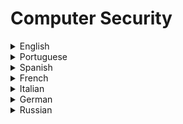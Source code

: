 # Computer Security

<details>
  <summary>English</summary>
  
  ### Materials
- [Wikipedia](https://en.wikipedia.org/wiki/Computer_security)
- [Search Security](https://searchsecurity.techtarget.com/definition/cybersecurity)
- [Cisco](https://www.cisco.com/c/en/us/products/security/what-is-cybersecurity.html)
- [Palo Alto Networks](https://www.paloaltonetworks.com/cyberpedia/what-is-cyber-security)
- [Twitter Hashtag](https://twitter.com/hashtag/cybersecurity)
- [Cybrary.it](https://www.cybrary.it/)
- [Cybersecurity Career](https://learntocodewith.me/posts/cybersecurity/)
- [Tutorialspoint](https://www.tutorialspoint.com/computer_security/)
- [Dan Boneh's Publications](http://crypto.stanford.edu/~dabo/pubs/pubsbytopic.html)
- [Outline of Computer Security](https://en.wikipedia.org/wiki/Outline_of_computer_security)
- [What is Computer Security](http://www.cse.psu.edu/~trj1/cse544-s10/papers/gasser_ch1-2.pdf)
- [Computer Security Basics](http://www.smfpl.org/files/Computer%20Security.pdf)
- [Foundations of Computer Security](https://www.mobt3ath.com/uplode/book/book-26247.pdf)
- [Intro to Comp Security](https://its.ucsc.edu/security/training/docs/intro.pdf)
- [Introduction to Computer Security](http://iips.icci.edu.iq/images/exam/Introduction-to-Computer-Security-pdf-DONE.pdf)
- [Overview of Computer Security](https://arxiv.org/pdf/cs/0110043.pdf)
- [Computer Security NIST](https://nvlpubs.nist.gov/nistpubs/legacy/sp/nistspecialpublication800-12.pdf)
- [Concepts and Terminology](https://www.acsac.org/secshelf/book001/02.pdf)
- [Corporate Computer Security](https://zodml.org/sites/default/files/Corporate_Computer_Security_%28Third_Edition%29.pdf)
- [Threats and Attacks](http://web.cse.ohio-state.edu/~champion.17/4471/4471_lecture_2.pdf)
- [CSE 484: Computer Security](https://courses.cs.washington.edu/courses/cse484/08wi/lectures/index.html)
- [Principles and Practice](https://vowi.fsinf.at/images/3/3d/TU_Wien-Introduction_to_Security_VU_%28Weippl%29_-_Computer_Security_Principles_and_Practice_%283rd_Edition_-_2015%29.pdf)
- [Security and Privacy](https://crysp.uwaterloo.ca/courses/cs489/F07-lectures/lecture01.pdf)
- [Computer Security at Nuclear Facilities](https://www-pub.iaea.org/MTCD/Publications/PDF/Pub1527_web.pdf)
- [Intro to Comp Sec](http://www.ra.cs.uni-tuebingen.de/lehre/ss11/introsec/06-access.pdf)
- [Ten Ways to Improve Security](http://www.athens.edu/pdfs/it/cyber-tips/Ten-Ways-to-Improve-New-Computer-Security.pdf?x75869)
- [Cyber Security for Dummies](https://d3alc7xa4w7z55.cloudfront.net/static/upload/protected/201/0114/2015-osspaloalto1-cybersecurity-for-dummies.pdf)
- [National Cyber Strategy](https://www.whitehouse.gov/wp-content/uploads/2018/09/National-Cyber-Strategy.pdf)
- [Cyber Security Issues and Challenges](https://fas.org/sgp/crs/misc/R43831.pdf)
- [Importante of Cyber Security](https://pdfs.semanticscholar.org/5cfb/7a5bd2e6c181e8a69ebd49b1dadb795f493b.pdf)
- [Five Knows of Cyber Sec](https://www.telstra.com.au/content/dam/tcom/business-enterprise/security-services/pdf/5-knows-of-cyber-security.pdf)
- [Crash Course](https://www.youtube.com/watch?v=bPVaOlJ6ln0)
- [How Israel Rules the World of CyberSec](https://www.youtube.com/watch?v=ca-C3voZwpM&amp;t=3s)
- [Russian Hacking](https://www.youtube.com/watch?v=G2_5rPbUDNA&amp;)
- [Edureka Course](https://www.youtube.com/watch?v=ooJSgsB5fIE&amp;list=PL9ooVrP1hQOGPQVeapGsJCktzIO4DtI4_)
- [MIT 6.858](https://www.youtube.com/watch?v=GqmQg-cszw4&amp;list=PLUl4u3cNGP62K2DjQLRxDNRi0z2IRWnNh)
- [Intro to CompSec Course](https://www.youtube.com/watch?v=zBFB34YGK1U&amp;list=PLaShtuU3FA75uYnfiAASPZID1wFCHAFve)
- [Null Byte](https://www.youtube.com/channel/UCgTNupxATBfWmfehv21ym-g/playlists)
- [Introduction to Information Security](https://www.eecs.yorku.ca/course_archive/2013-14/F/4482/CSE4482_01_Introduction_2013_posted.pdf)
- [InfoSec Handbook](http://www.panynj.gov/business-opportunities/pdf/corporate-information-security-handbook.pdf)
- [Information Technology Security Handbook](https://www.infodev.org/infodev-files/resource/InfodevDocuments_18.pdf)
- [Info Security Handbook](https://www.nisc.go.jp/security-site/campaign/files/aj-sec/handbook-all_eng.pdf)
- [Penetration Testing Bootcamp](https://www.youtube.com/playlist?list=PLBf0hzazHTGOepimcP15eS6Y-aR4m6ql3)
- [Basic Penetration Testing](https://www.youtube.com/watch?v=xl2Xx5YOKcI)
</details>

<details>
  <summary>Portuguese</summary>
  
  ### Materials
- [Segurança de Computadores](https://pt.wikipedia.org/wiki/Seguran%C3%A7a_de_computadores)
- [Cartilha de Segurança](https://cartilha.cert.br/computadores/)
- [Introdução à Segurança](http://www.ic.unicamp.br/~cmbm/MC001/aularedes2-seguranca.pdf)
- [Introdução à Segurança de Computadores](http://srvd.grupoa.com.br/uploads/imagensExtra/legado/G/GOODRICH_Michael_T/Seguranca_Computadores/Lib/Amostra.pdf)
- [Segurança Informática](https://repositorio.ucp.pt/bitstream/10400.14/12040/1/Tese_TiagoSilva.pdf)
- [Cibersegurança](https://www.idn.gov.pt/publicacoes/nacaodefesa/textointegral/NeD133.pdf)
- [Cibersegurança Livro](https://www.kas.de/c/document_library/get_file?uuid=ed6be5d1-dd4c-2ec8-0fff-ee8f5dcf3226&amp;groupId=252038)
- [Guerra da Informação](https://run.unl.pt/bitstream/10362/14300/1/Dissertacao_OMilitao_35664.pdf)
- [Técnicas de Segurança da Informação](http://www.segurancalegal.com/wp-content/uploads/2017/09/T%C3%A9cnicas-de-Seguran%C3%A7a-da-Informa%C3%A7%C3%A3o-da-Teoria-%C3%A0-Pr%C3%A1tica.pdf)
- [Segurança da Informação](http://www.teleco.com.br/promon/pbtr/Seguranca_4WEB.pdf)
- [Fundamentos de Segurança da Informação](https://www.cert.br/docs/palestras/certbr-egi2014.pdf)
</details>

<details>
  <summary>Spanish</summary>
  
  ### Materials
- [El desafío de la Seguridad Cibernética](https://assets.kpmg.com/content/dam/kpmg/ar/pdf/ICA/pub-local/el-desafio-de-la-seguridad-cibernetica.pdf)
- [Seguridad en Informática](http://www.bib.uia.mx/tesis/pdf/014663/014663.pdf)
- [Introducción a la Seguridad Informática](https://www.um.es/docencia/barzana/GESESI/GESESI-Introduccion-a-la-seguridad.pdf)
- [Seguridad Informática](http://campus.usal.es/~derinfo/Activ/Jorn02/Pon2002/LARyALSL.pdf)
- [Objetivo de la Seguridad Informática](https://www.uv.mx/personal/llopez/files/2011/09/presentacion.pdf)
- [Cap 2 Seguridad Informática](http://www.ptolomeo.unam.mx:8080/xmlui/bitstream/handle/132.248.52.100/250/A5.pdf?sequence=5)
- [Ciberdefensa-Ciberseguridad](http://www.cari.org.ar/pdf/ciberdefensa_riesgos_amenazas.pdf)
- [Ciberseguridad](http://www.ieee.es/Galerias/fichero/OtrasPublicaciones/Nacional/2018/Libro-Ciberseguridad_A.Corletti_nov2017.pd.pdf)
</details>

<details>
  <summary>French</summary>
  
  ### Materials
- [Cours de Sécurité](https://doc.lagout.org/Others/Cours_securite%20informatique.pdf)
- [Securite Informatique](https://www.eyrolles.com/Chapitres/9782212132335/Chap-1_Bloch.pdf)
- [Introduction à la Securite](http://www.univ-tebessa.dz/fichiers/master/master_951.pdf)
- [Cybersecurite](https://www.societe-informatique-de-france.fr/wp-content/uploads/2017/10/1024-no11-cybersecurite.pdf)
- [La Securite de l'information](https://www.information-security.fr/quest-ce-que-la-securite-de-linformation/)
- [Sécurité de l'information](http://www.assufrance.com/securite_de_l_information.php)
- [Politique de Securite de L'Information](https://mern.gouv.qc.ca/publications/ministere/politique/securite-information.pdf)
</details>

<details>
  <summary>Italian</summary>
  
  ### Materials
- [Portal Sicurezza](https://it.wikipedia.org/wiki/Portale:Sicurezza_informatica)
- [Sicurezza Informatica](https://www.zerounoweb.it/analytics/data-management/sicurezza-informatica-cioe-disponibilita-integrita-e-riservatezza-dei-dati/)
- [Cap 6 Sicurezza Informatica](http://www.dcuci.univr.it/documenti/OccorrenzaIns/matdid/matdid276908.pdf)
- [CERT Italia](https://www.certnazionale.it/content/uploads/2015/01/minacce_regole_di_comportamento.pdf)
- [Una Breve Introduzione](https://www.disi.unige.it/person/LagorioG/SicurezzaInformatica.pdf)
- [La Sicurezza Informatica](http://security.polito.it/~lioy/01jem/TIGR_introsec_3x.pdf)
</details>

<details>
  <summary>German</summary>
  
  ### Materials
- [Handbuch Computersicherheit](http://www.linke-buecher.de/texte/internet/Handbuch-Computersicherheit---von---www.raw.at-compsec-compsec.htm.pdf)
- [Handbuch Computersicherheit 1.2](http://gipfelsoli.org/rcms_repos/Antirepression/COMPUTERSICHERHEIT-HANDBUCH-1.2.pdf)
- [IT-Sicherheit mit System](https://www.quindata.com/fileadmin/user_upload/Quindata/Vortraege/Frau__Lang_IT-Sicherheit_mit_System__Stefanie_Lang_Fujitsu_v1.1.pdf)
- [Informationssicherheit](http://www.lineas.de/gi-bs/vortraege/Sicherheitsvortrag_Braunschweig_V01.pdf)
- [IT-Sicherheit](http://www.nm.ifi.lmu.de/teaching/Vorlesungen/2013ws/itsec/_skript/itsec-k2-v9.1.pdf)
</details>

<details>
  <summary>Russian</summary>
  
  ### Materials
- [KP.ru](https://www.kp.ru/guide/informatsionnaja-bezopasnost-predprijatija.html)
- [Full Print](http://window.edu.ru/resource/775/77775/files/%D0%9A%D0%BD%D0%B8%D0%B3%D0%B0%20%D0%98%D0%91%20_%D0%9C%D0%93%D0%93%D0%A3_%20-%201.5.3%20_full-print_5_A5.pdf)
</details>